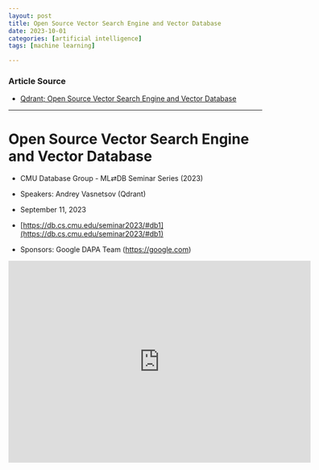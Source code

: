 ```yaml
---
layout: post
title: Open Source Vector Search Engine and Vector Database
date: 2023-10-01
categories: [artificial intelligence]
tags: [machine learning]

---
```


### Article Source

* [Qdrant; Open Source Vector Search Engine and Vector Database](https://www.youtube.com/watch?v=0wdCMvU1vCQ)

---

# Open Source Vector Search Engine and Vector Database 

* CMU Database Group - ML⇄DB Seminar Series (2023)
* Speakers: Andrey Vasnetsov (Qdrant)
* September 11, 2023
* [https://db.cs.cmu.edu/seminar2023/#db1](https://db.cs.cmu.edu/seminar2023/#db1)

* Sponsors: Google DAPA Team (https://google.com)

<iframe width="600" height="400" src="https://www.youtube.com/embed/bU38Ovdh3NY?si=fsOlTetXFroc0teA" title="YouTube video player" frameborder="0" allow="accelerometer; autoplay; clipboard-write; encrypted-media; gyroscope; picture-in-picture; web-share" allowfullscreen></iframe>